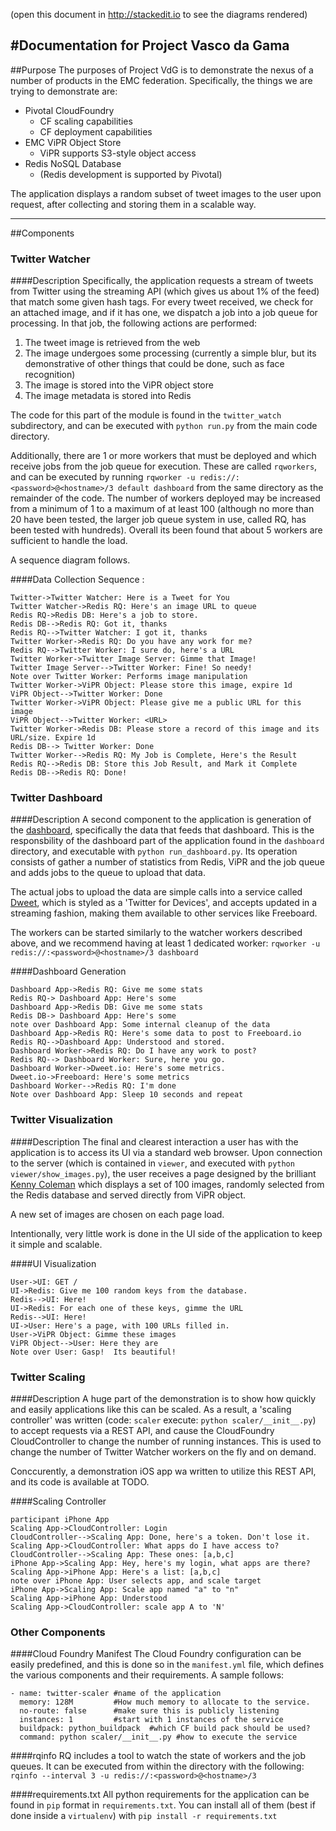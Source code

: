 (open this document in http://stackedit.io to see the diagrams rendered)

#Documentation for Project Vasco da Gama
---
##Purpose
The purposes of Project VdG is to demonstrate the nexus of a number of products in the EMC federation.  Specifically, the things we are trying to demonstrate are:

* Pivotal CloudFoundry
  * CF scaling capabilities
  * CF deployment capabilities
* EMC ViPR Object Store
  * ViPR supports S3-style object access
* Redis NoSQL Database
  * (Redis development is supported by Pivotal)

The application displays a random subset of tweet images to the user upon request, after collecting and storing them in a scalable way.

---
##Components
### Twitter Watcher
####Description
Specifically, the application requests a stream of tweets from Twitter using the streaming API (which gives us about 1% of the feed) that match some given hash tags.  For every tweet received, we check for an attached image, and if it has one, we dispatch a job into a job queue for processing.  In that job, the following actions are performed:

1. The tweet image is retrieved from the web
2. The image undergoes some processing (currently a simple blur, but its demonstrative of other things that could be done, such as face recognition)
3. The image is stored into the ViPR object store
4. The image metadata is stored into Redis

The code for this part of the module is found in the `twitter_watch` subdirectory, and can be executed with `python run.py` from the main code directory.  

Additionally, there are 1 or more workers that must be deployed and which receive jobs from the job queue for execution.  These are called `rqworkers`, and can be executed by running `rqworker -u redis://:<password>@<hostname>/3 default dashboard` from the same directory as the remainder of the code.  The number of workers deployed may be increased from a minimum of 1 to a maximum of at least 100 (although no more than 20 have been tested, the larger job queue system in use, called RQ, has been tested with hundreds).  Overall its been found that about 5 workers are sufficient to handle the load.

A sequence diagram follows.

####Data Collection Sequence :
```sequence
Twitter->Twitter Watcher: Here is a Tweet for You
Twitter Watcher->Redis RQ: Here's an image URL to queue
Redis RQ->Redis DB: Here's a job to store.
Redis DB-->Redis RQ: Got it, thanks
Redis RQ-->Twitter Watcher: I got it, thanks
Twitter Worker->Redis RQ: Do you have any work for me?
Redis RQ-->Twitter Worker: I sure do, here's a URL
Twitter Worker->Twitter Image Server: Gimme that Image!
Twitter Image Server-->Twitter Worker: Fine! So needy!
Note over Twitter Worker: Performs image manipulation
Twitter Worker->ViPR Object: Please store this image, expire 1d
ViPR Object-->Twitter Worker: Done
Twitter Worker->ViPR Object: Please give me a public URL for this image
ViPR Object-->Twitter Worker: <URL>
Twitter Worker->Redis DB: Please store a record of this image and its URL/size. Expire 1d
Redis DB--> Twitter Worker: Done
Twitter Worker-->Redis RQ: My Job is Complete, Here's the Result
Redis RQ-->Redis DB: Store this Job Result, and Mark it Complete
Redis DB-->Redis RQ: Done!
```

### Twitter Dashboard
####Description
A second component to the application is generation of the [dashboard](https://freeboard.io/board/kofu1K), specifically the data that feeds that dashboard.  This is the responsbility of the dashboard part of the application found in the `dashboard` directory, and executable with `python run_dashboard.py`.  Its operation consists of gather a number of statistics from Redis, ViPR and the job queue and adds jobs to the queue to upload that data.

The actual jobs to upload the data are simple calls into a service called [Dweet](http://dweet.io), which is styled as a 'Twitter for Devices', and accepts updated in a streaming fashion, making them available to other services like Freeboard.

The workers can be started similarly to the watcher workers described above, and we recommend having at least 1 dedicated worker: `rqworker -u redis://:<password>@<hostname>/3 dashboard`


####Dashboard Generation
```sequence
Dashboard App->Redis RQ: Give me some stats
Redis RQ-> Dashboard App: Here's some
Dashboard App->Redis DB: Give me some stats
Redis DB-> Dashboard App: Here's some
note over Dashboard App: Some internal cleanup of the data
Dashboard App->Redis RQ: Here's some data to post to Freeboard.io
Redis RQ-->Dashboard App: Understood and stored.
Dashboard Worker->Redis RQ: Do I have any work to post?
Redis RQ--> Dashboard Worker: Sure, here you go.
Dashboard Worker->Dweet.io: Here's some metrics.
Dweet.io->Freeboard: Here's some metrics
Dashboard Worker-->Redis RQ: I'm done
Note over Dashboard App: Sleep 10 seconds and repeat
```

### Twitter Visualization
####Description
The final and clearest interaction a user has with the application is to access its UI via a standard web browser.   Upon connection to the server (which is contained in `viewer`, and executed with `python viewer/show_images.py`), the user receives a page designed by the brilliant [Kenny Coleman](http://kendrickcoleman.com) which displays a set of 100 images, randomly selected from the Redis database and served directly from ViPR object.

A new set of images are chosen on each page load.

Intentionally, very little work is done in the UI side of the application to keep it simple and scalable.

####UI Visualization
```sequence
User->UI: GET /
UI->Redis: Give me 100 random keys from the database.
Redis-->UI: Here!
UI->Redis: For each one of these keys, gimme the URL
Redis-->UI: Here!
UI->User: Here's a page, with 100 URLs filled in.
User->ViPR Object: Gimme these images
ViPR Object-->User: Here they are
Note over User: Gasp!  Its beautiful!
```

### Twitter Scaling
####Description
A huge part of the demonstration is to show how quickly and easily applications like this can be scaled.  As a result, a 'scaling controller' was written (code: `scaler`  execute: `python scaler/__init__.py`) to accept requests via a REST API, and cause the CloudFoundry CloudController to change the number of running instances.  This is used to change the number of Twitter Watcher workers on the fly and on demand.  

Conccurently, a demonstration iOS app wa written to utilize this REST API, and its code is available at TODO.


####Scaling Controller
```sequence
participant iPhone App
Scaling App->CloudController: Login
CloudController-->Scaling App: Done, here's a token. Don't lose it.
Scaling App->CloudController: What apps do I have access to?
CloudController-->Scaling App: These ones: [a,b,c]
iPhone App->Scaling App: Hey, here's my login, what apps are there?
Scaling App->iPhone App: Here's a list: [a,b,c]
note over iPhone App: User selects app, and scale target
iPhone App->Scaling App: Scale app named "a" to "n"
Scaling App->iPhone App: Understood
Scaling App->CloudController: scale app A to 'N'
```

### Other Components
####Cloud Foundry Manifest
The Cloud Foundry configuration can be easily predefined, and this is done so in the `manifest.yml` file, which defines the various components and their requirements.  A sample follows:

```
- name: twitter-scaler #name of the application
  memory: 128M         #How much memory to allocate to the service.
  no-route: false      #make sure this is publicly listening
  instances: 1         #start with 1 instances of the service
  buildpack: python_buildpack  #which CF build pack should be used?
  command: python scaler/__init__.py #how to execute the service
```

####rqinfo
RQ includes a tool to watch the state of workers and the job queues.  It can be executed from within the directory with the following: `rqinfo --interval 3 -u redis://:<password>@<hostname>/3`

####requirements.txt
All python requirements for the application can be found in `pip` format in `requirements.txt`.  You can install all of them (best if done inside a `virtualenv`) with `pip install -r requirements.txt`